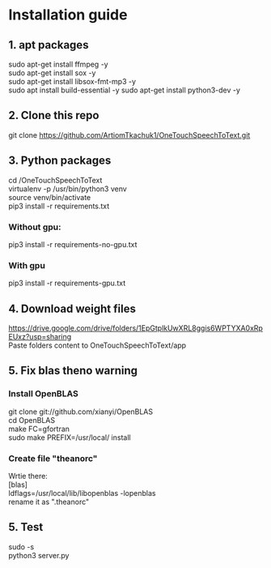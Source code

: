 # Installation guide
## 1. apt packages  
sudo apt-get install ffmpeg -y  
sudo apt-get install sox -y  
sudo apt-get install libsox-fmt-mp3 -y  
sudo apt install build-essential -y 
sudo apt-get install python3-dev  -y
## 2. Clone this repo  
git clone https://github.com/ArtiomTkachuk1/OneTouchSpeechToText.git  
## 3. Python packages
cd /OneTouchSpeechToText  
virtualenv -p /usr/bin/python3 venv  
source venv/bin/activate  
pip3 install -r requirements.txt 
### Without gpu:  
pip3 install -r requirements-no-gpu.txt  
### With gpu  
pip3 install -r requirements-gpu.txt  
## 4. Download weight files
https://drive.google.com/drive/folders/1EpGtplkUwXRL8ggis6WPTYXA0xRpEUxz?usp=sharing  
Paste folders content to OneTouchSpeechToText/app  
## 5. Fix blas theno warning
### Install OpenBLAS  
git clone git://github.com/xianyi/OpenBLAS  
cd OpenBLAS  
make FC=gfortran  
sudo make PREFIX=/usr/local/ install  
### Create file "theanorc"  
Wrtie there:  
[blas]  
ldflags=/usr/local/lib/libopenblas -lopenblas  
rename it as ".theanorc" 
## 5. Test
sudo -s  
python3 server.py
